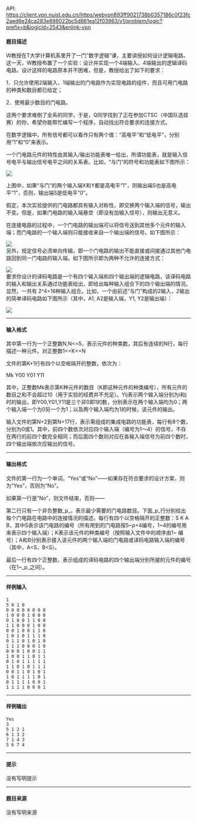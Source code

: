 API: https://client.vpn.nuist.edu.cn/https/webvpn893ff9021738b0357186c0f23fc2aed6e24ca283e886022bc5d861ea12f03963/v1/problem/logic?prefix=b&logicId=2543&enlink-vpn

#### 题目描述

W教授在T大学计算机系里开了一门“数字逻辑”课，主要讲授如何设计逻辑电路。这一天，W教授布置了一个实验：设计并实现一个4端输入、4端输出的逻辑译码电路。设计这样的电路原本并不困难，但是，教授给出了如下的要求：

1．只允许使用2端输入、1端输出的门电路作为实现电路的组件，而且可用门电路的种类和数目都已给定；

2．使用最少数目的门电路。

这两个要求难倒了全系的同学，于是，Q同学找到了正在参加CTSC（中国队选拔赛）的你，希望你能帮忙编写一个程序，自动找出符合要求的连接方式。

在数字逻辑中，所有信号都可以看作只有两个值：“高电平”和“低电平”，分别用“1”和“0”来表示。

一个门电路元件的特性由其输入/输出功能表唯一给出，所谓功能表，就是输入信号电平与输出信号电平之间的关系表。比如，“与门”的符号和功能表如下图所示：

![](../file/2543_0.jpg)

上图中，如果“与门”的两个输入端X和Y都是高电平“1”，则输出端S也是高电平“1”，否则，输出端S是低电平“0”。

假定，本次实验提供的门电路都具有输入对称性，即交换两个输入端的信号，输出不变。但是，如果门电路的输入端悬空（即没有加输入信号），则输出无意义。

在连接电路的过程中，一个门电路的输出端可以将信号送到其他多个元件的输入端；而门电路的一个输入端则只能接收来自一个输出端的信号。如下图所示：

![](../file/2543_1.jpg)  
另外，规定信号必须单向传输，即一个门电路的输出不能直接或间接通过其他门电路回到同一门电路的输入端。如下图所示即为两种不允许的连接方式：

![](../file/2543_2.jpg)  
要求你设计的译码电路是一个有四个输入端和四个输出端的逻辑电路，该译码电路的输入和输出关系通过功能表给出，即给出每种输入组合下的四个输出端的情况。显然，一共有 2^4=16种输入组合。比如，一个由前述“与门”构成的2输入，2输出的简单译码电路如下图所示（其中，A1, A2是输入端，Y1, Y2是输出端）：

![](../file/2543_3.jpg)

---

#### 输入格式

其中第一行为一个正整数N,N<=5，表示元件的种类数，其后有连续的N行，每行描述一种元件。对正整数1<=K<=N

文件的第K+1行有四个以空格隔开的整数，依次为：

Mk Y00 Y01 Y11

其中，正整数Mk表示第K种元件的数目（K即这种元件的种类编号），所有元件的数目之和不会超过10（用于实验的经费并不充足）。Yij表示两个输入端分别为i和j时的输出，即Y00,Y01,Y11是三个非0即1的数，分别表示在两个输入端均为0；两个输入端一个为0另一个为1；以及两个输入端均为1的时候，该元件的输出。

输入文件的第N+2到第N+17行，表示需组成的集成电路的功能表，每行有8个数，分别为0或1。其中，前四个数依次对应四个输入端（编号为1～4）的信号，不存在两行的前四个数完全相同；而后面四个数则对应在各输入端信号为前四个数时，四个输出端依次应输出的信号。

---

#### 输出格式

文件的第一行为一个单词，“Yes”或“No”——如果存在符合要求的设计方案，则为“Yes”，否则为“No”。

如果第一行是“No”，则文件结束，否则——

第二行只有一个非负整数_p_，表示最少需要的门电路数目。下面_p_行分别给出每个门电路在电路中的连接情况的描述。每行有四个以空格隔开的正整数：S K A B，其中S表示该门电路的编号（所有用到的门电路按5~_p_+4编号，1~4的编号用来表示四个输入端）；K表示该元件的种类编号（按照输入文件中的顺序由1~ 编号）；A和B分别表示接入该元件的两个输入端的门电路或译码电路输入端的编号（其中，A<S，B<S）。

最后一行有四个正整数，表示组成的译码电路的四个输出端分别所接的元件的编号（在1~_p_之间）。

---

#### 样例输入
```
1
5 0 1 0
0 0 0 0 0 0 0 0
1 0 0 0 1 0 0 0
0 1 0 0 1 1 0 0
1 1 0 0 0 1 0 0
0 0 1 0 0 1 1 0
1 0 1 0 1 1 1 0
0 1 1 0 1 0 1 0
1 1 1 0 0 0 1 0
0 0 0 1 0 0 1 1
1 0 0 1 1 0 1 1
0 1 0 1 1 1 1 1
1 1 0 1 0 1 1 1
0 0 1 1 0 1 0 1
1 0 1 1 1 1 0 1
0 1 1 1 1 0 0 1
1 1 1 1 0 0 0 1

```

---

#### 样例输出
```
Yes
3
5 1 2 1
6 1 3 2
7 1 4 3
5 6 7 4

```

---

#### 提示

没有写明提示

---

#### 题目来源

没有写明来源